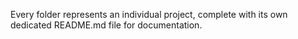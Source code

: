 Every folder represents an individual project, complete with its own dedicated README.md file for documentation.
